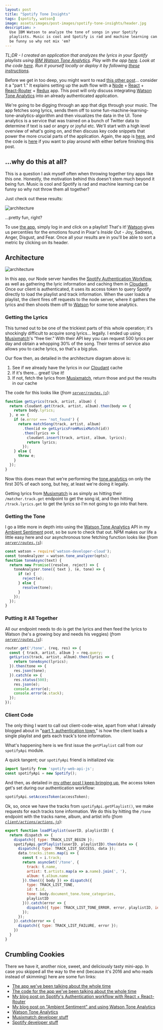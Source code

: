 ```yaml
---
layout: post
title: "Spotify Tone Insights"
tags: [spotify, watson]
image: assets/images/post-images/spotify-tone-insights/header.jpg
description: >
  Use IBM Watson to analyze the tone of songs in your Spotify
  playlists. Music is cool and Spotify is rad and machine learning can
  be funny so why not mix 'em?
---
```


*TL;DR - I created an application that analyzes the lyrics in your
Spotify playlists using [IBM Watson Tone Analytics][ta]. Play with the
app [here][app]. Look at the code [here][git]. Run it yourself locally
or deploy it by following [these instructions][git].*

Before we get in too deep, you might want to read [this other
post][sblog]... consider it a "part 1." It explains setting up the auth
flow with a [Node][n] + [React][r] + [React-Router][rr] + [Redux][rx]
app. This post will only discuss integrating [Watson Tone Analytics][ta]
into an already authenticated application.

We're going to be digging through an app that digs through your music.
The app fetches song lyrics, sends them off to some
fun-machine-learning-tone-analytics-algorithm and then visualizes the
data in the UI. Tone analytics is a service that was trained on a bunch
of Twitter data to determine if text is sad or angry or joyful etc.
We'll start with a high level overview of what's going on, and then
discuss key code snippets that power the more crucial parts of the
application. Again, the app is [here][app], and the code is [here][git]
if you want to play around with either before finishing this post.

## ...why do this at all?

This is a question I ask myself often when throwing together tiny apps
like this one. Honestly, the motivation behind this doesn't stem much
beyond it being fun. Music is cool and Spotify is rad and machine
learning can be funny so why not throw them all together?

Just check out these results:

![architecture](/assets/images/post-images/spotify-tone-insights/screenshot.png)

...pretty fun, right?

To use [the app][app], simply log in and click on a playlist! That's it!
[Watson][ta] gives us percentiles for the emotions found in Pixar's
*Inside Out* - Joy, Sadness, Anger, Disgust, and Fear. Once all your
results are in you'll be able to sort a metric by clicking on its
header.

## Architecture

![architecture](/assets/images/post-images/spotify-tone-insights/architecture.png)

In this app, our Node server handles the [Spotify Authentication
Workflow][sblog], as well as gathering the lyric information and caching
them in [Cloudant][cd]. Once our client is authenticated, it uses its
access token to query Spotify directly to load the playlist and track
information. When the user loads a playlist, the client fires off
requests to the node server, where it gathers the lyrics and then shoots
them off to [Watson][ta] for some tone analytics.

### Getting the Lyrics

This turned out to be one of the trickiest parts of this whole
operation; it's shockingly difficult to acquire song lyrics... legally.
I ended up using [Musixmatch][mx]'s "free tier." With their API key
you can request 500 lyrics per day and obtain a whopping 30% of the
song. Their terms of service also allows you to cache lyrics, so that's
a big plus.

Our flow then, as detailed in the architecture diagram above is:

  1. See if we already have the lyrics in our [Cloudant][cd] cache
  1. If it's there... great! Use it!
  1. If not, fetch the lyrics from [Musixmatch][mx], return those and
     put the results in our cache
     
The code for this looks like (*from [`server/routes.js`][rts]*):

~~~js
function getLyrics(track, artist, album) {
  return cloudant.get(track, artist, album).then(body => {
    return body.lyrics;
  }, e => {
    if (e.error === 'not_found') {
      return matchSong(track, artist, album)
        .then(id => getLyricsFromMusixMatch(id))
        .then(lyrics => {
          cloudant.insert(track, artist, album, lyrics);
          return lyrics;
        });
    } else {
      throw e;
    }
  });
}
~~~

Now this does mean that we're performing the [tone analytics][ta] on
only the first 30% of each song, but hey, at least we're doing it
legally.

Getting lyrics from [Musixmatch][mx] is as simply as hitting their
`/matcher.track.get` endpoint to get the song id, and then hitting 
`/track.lyrics.get` to get the lyrics so I'm not going to go into that
here.

### Getting the Tone

I go a little more in depth into using the [Watson Tone Analytics][ta]
API in my [Ambient Sentiment][as] post, so be sure to check that out.
NPM makes our life a little easy here and our asynchronous tone fetching
function looks like (*from [`server/routes.js`][rts]*):

~~~js
const watson = require('watson-developer-cloud');
const toneAnalyzer = watson.tone_analyzer(opts);
function toneAsync(text) {
  return new Promise((resolve, reject) => {
    toneAnalyzer.tone({ text }, (e, tone) => {
      if (e) {
        reject(e);
      } else {
        resolve(tone);
      }
    });
  });
}
~~~

### Putting it All Together

All our endpoint needs to do is get the lyrics and then feed the lyrics
to Watson (he's a growing boy and needs his veggies) (*from
[`server/routes.js`][rts]*):

~~~js
router.get('/tone', (req, res) => {
  const { track, artist, album } = req.query;
  getLyrics(track, artist, album).then(lyrics => {
    return toneAsync(lyrics);
  }).then(tone => {
    res.json(tone);
  }).catch(e => {
    res.status(500);
    res.json(e);
    console.error(e);
    console.error(e.stack);
  });
});
~~~

### Client Code

The only thing I want to call out client-code-wise, apart from what I
already blogged about in "[part 1: authentication town][sblog]," is how
the client loads a single playlist and gets each track's tone
information.

What's happening here is we first issue the `getPlaylist` call from
our `spotifyApi` module.

A quick tangent; our `spotifyApi` friend is initialized via:

~~~js
import Spotify from 'spotify-web-api-js';
const spotifyApi = new Spotify();
~~~

And then, as detailed in [my other post I keep bringing up][sblog], the
access token get's set during our authentication workflow:

~~~js
spotifyApi.setAccessToken(accessToken);
~~~

Ok, so, once we have the tracks from `spotifyApi.getPlaylist()`, we make
requests for each tracks tone information. We do this by hitting the
`/tone` endpoint with the tracks name, album, and artist info (*from
[`client/actions/actions.js`][acts]*):

~~~js
export function loadPlaylist(userID, playlistID) {
  return dispatch => {
    dispatch({ type: TRACK_LIST_BEGIN });
    spotifyApi.getPlaylist(userID, playlistID).then(data => {
      dispatch({ type: TRACK_LIST_SUCCESS, data });
      data.tracks.items.map(i => {
        const t = i.track;
        return asyncGet('/tone', {
          track: t.name,
          artist: t.artists.map(a => a.name).join(', '),
          album: t.album.name
        }).then(({ body }) => dispatch({
          type: TRACK_LIST_TONE,
          id: t.id,
          tone: body.document_tone.tone_categories,
          playlistID
        })).catch(error => {
          dispatch({ type: TRACK_LIST_TONE_ERROR, error, playlistID, id: t.id });
        });
      });
    }).catch(error => {
      dispatch({ type: TRACK_LIST_FAILURE, error });
    })
  }
}
~~~

## Crumbling Cookies

There we have it, another nice, sweet, and deliciously tasty mini-app.
In case you skipped all the way to the end (because it's 2016 and who
reads instead of skimming) here are some fun links:

  - [The app we've been talking about the whole time][app]
  - [The code for the app we've been talking about the whole time][git]
  - [My blog post on Spotify's Authentication workflow with React +
    React-Router][sblog]
  - [My blog post on "Ambient Sentiment" and using Watson Tone
    Analytics][as]
  - [Watson Tone Analytics][ta]
  - [Musixmatch developer stuff][mx]
  - [Spotify developer stuff][sag]

[app]:   http://spotifyinsights.mybluemix.net
[git]:   https://github.com/kauffecup/spotify-tone-insights
[ta]:    http://www.ibm.com/smarterplanet/us/en/ibmwatson/developercloud/tone-analyzer.html
[sblog]: /spotify-auth-react-router
[as]:    /ambient-sentiment
[mx]:    https://developer.musixmatch.com/
[sag]:   https://developer.spotify.com/web-api/authorization-guide/
[cd]:    https://cloudant.com/
[rr]:    https://github.com/rackt/react-router
[rrr]:   https://github.com/rackt/react-router-redux
[r]:     https://facebook.github.io/react/
[rx]:    http://redux.js.org/
[n]:     https://nodejs.org
[rts]:   https://github.com/kauffecup/spotify-tone-insights/blob/master/server/routes.js
[acts]:  https://github.com/kauffecup/spotify-tone-insights/blob/master/client/actions/actions.js